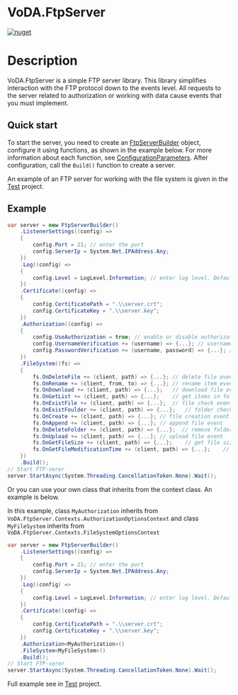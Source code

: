 # VoDA.FtpServer

[![nuget](https://img.shields.io/static/v1?label=NuGet&message=VoDA.FtpServer&color=blue&logo=nuget)](https://www.nuget.org/packages/VoDA.FtpServer)

# Description

VoDA.FtpServer is a simple FTP server library. This library simplifies interaction with the FTP protocol down to the events level. All requests to the server related to authorization or working with data cause events that you must implement.

## Quick start

To start the server, you need to create an [FtpServerBuilder](https://github.com/VoDACode/VoDA.FtpServer/blob/master/VoDA.FtpServer/FtpServerBuilder.cs) object, configure it using functions, as shown in the example below. For more information about each function, see [ConfigurationParameters](https://github.com/VoDACode/VoDA.FtpServer/blob/master/docs/ConfigurationParameters.md). After configuration, call the ```Build()``` function to create a server.

An example of an FTP server for working with the file system is given in the [Test](https://github.com/VoDACode/VoDA.FtpServer/tree/master/Test) project.

## Example

```c#
var server = new FtpServerBuilder()
    .ListenerSettings((config) =>
    {
        config.Port = 21; // enter the port
        config.ServerIp = System.Net.IPAddress.Any;
    })    
    .Log((config) =>
    {
        config.Level = LogLevel.Information; // enter log level. Default: Information
    })
    .Certificate((config) =>
    {
        config.CertificatePath = ".\\server.crt";
        config.CertificateKey = ".\\server.key";
    })
    .Authorization((config) =>
    {
        config.UseAuthorization = true; // enable or disable authorization
        config.UsernameVerification += (username) => {...}; // username verification
        config.PasswordVerification += (username, password) => {...}; //verification of username and password
    })
    .FileSystem((fs) =>
    {
        fs.OnDeleteFile += (client, path) => {...}; // delete file event
        fs.OnRename += (client, from, to) => {...}; // rename item event
        fs.OnDownload += (client, path) => {...};   // download file event
        fs.OnGetList += (client, path) => {...};    // get items in folder event
        fs.OnExistFile += (client, path) => {...};  // file check event
        fs.OnExistFoulder += (client, path) => {...};   // folder check event
        fs.OnCreate += (client, path) => {...}; // file creation event
        fs.OnAppend += (client, path) => {...}; // append file event
        fs.OnDeleteFolder += (client, path) => {...};  // remove folder event
        fs.OnUpload += (client, path) => {...}; // upload file event
        fs.OnGetFileSize += (client, path) => {...};    // get file size event
        fs.OnGetFileModificationTime += (client, path) => {...};    // returns the last modified date of the file
    })
    .Build();
// Start FTP-serer
server.StartAsync(System.Threading.CancellationToken.None).Wait();
```

Or you can use your own class that inherits from the context class. An example is below.

In this example, class ```MyAuthorization``` inherits from ```VoDA.FtpServer.Contexts.AuthorizationOptionsContext``` and class ```MyFileSystem``` inherits from ```VoDA.FtpServer.Contexts.FileSystemOptionsContext```

```c#
var server = new FtpServerBuilder()
    .ListenerSettings((config) =>
    {
        config.Port = 21; // enter the port
        config.ServerIp = System.Net.IPAddress.Any;
    })    
    .Log((config) =>
    {
        config.Level = LogLevel.Information; // enter log level. Default: Information
    })
    .Certificate((config) =>
    {
        config.CertificatePath = ".\\server.crt";
        config.CertificateKey = ".\\server.key";
    })
    .Authorization<MyAuthorization>()
    .FileSystem<MyFileSystem>()
    .Build();
// Start FTP-serer
server.StartAsync(System.Threading.CancellationToken.None).Wait();
```

Full example see in [Test](https://github.com/VoDACode/VoDA.FtpServer/tree/master/Test) project.

